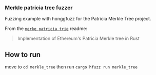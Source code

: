 ### Merkle patricia tree fuzzer

Fuzzing example with honggfuzz for the Patricia Merkle Tree project.

From the [`merke_patricia_trie`](https://github.com/lambdaclass/merkle_patricia_tree) readme:
> Implementation of Ethereum's Patricia Merkle tree in Rust


## How to run

move to `cd merkle_tree`
then run `cargo hfuzz run merkle_tree`
